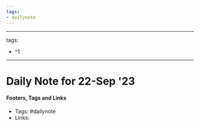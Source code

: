 ```yaml
---
tags:
- dailynote
---
```


---
tags:
- ^1
---


# Daily Note for 22-Sep '23



#### Footers, Tags and Links
- Tags: #dailynote 
- Links: 

[^1]: